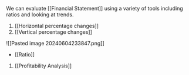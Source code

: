We can evaluate [[Financial Statement]] using a variety of tools including ratios and looking at trends.
1. [[Horizontal percentage changes]]
2. [[Vertical percentage changes]]

![[Pasted image 20240604233847.png]]
- [[Ratio]]

1. [[Profitability Analysis]]
